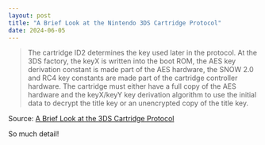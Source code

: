 ```yaml
---
layout: post
title: "A Brief Look at the Nintendo 3DS Cartridge Protocol"
date: 2024-06-05
---
```


> The cartridge ID2 determines the key used later in the protocol. At the
3DS factory, the keyX is written into the boot ROM, the AES key derivation
constant is made part of the AES hardware, the SNOW 2.0 and RC4 key
constants are made part of the cartridge controller hardware. The cartridge
must either have a full copy of the AES hardware and the keyX/keyY key
derivation algorithm to use the initial data to decrypt the title key or an
unencrypted copy of the title key.

Source: [A Brief Look at the 3DS Cartridge Protocol](
https://blog.winter-software.com/2024/06/02/ctr-cart-protocol)

So much detail!


